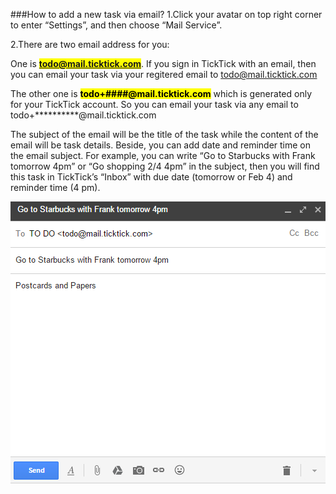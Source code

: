 ###How to add a new task via email?
1.Click your avatar on top right corner to enter “Settings”, and then choose “Mail Service”.

2.There are two email address for you:

One is **<mark>todo@mail.ticktick.com</mark>**. If you sign in TickTick with an email, then you can email your task via your regitered email to todo@mail.ticktick.com


The other one is **<mark>todo+####@mail.ticktick.com<mark>** which is generated only for your TickTick account. So you can  email your task via any email to todo+**********@mail.ticktick.com


The subject of the email will be the title of the task while the content of the email will be task details. Beside, you can add date and reminder time on the email subject. For example, you can write “Go to Starbucks with Frank tomorrow 4pm” or “Go shopping 2/4 4pm” in the subject, then you will find this task in TickTick’s “Inbox” with due date (tomorrow or Feb 4) and reminder time (4 pm).


![](../images/email.png)
